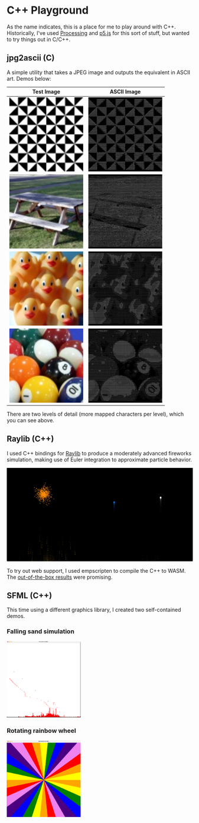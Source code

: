 # C++ Playground

As the name indicates, this is a place for me to play around with C++. Historically, I've used [Processing](https://processing.org/) and [p5.js](https://p5js.org/reference/) for this sort of stuff, but wanted to try things out in C/C++.

## jpg2ascii (C)

A simple utility that takes a JPEG image and outputs the equivalent in ASCII art. Demos below:

| Test Image                                  | ASCII Image                                 |
|---------------------------------------------|---------------------------------------------|
| <img src="images/jpg2ascii1.jpeg" width="200">     | <img src="images/jpg2ascii2-result.png" width="200"> |
| <img src="images/jpg2ascii2.jpeg" width="200">     | <img src="images/jpg2ascii1-result.png" width="200"> |
| <img src="images/jpg2ascii3.jpeg" width="200">     | <img src="images/jpg2ascii3-result.png" width="200"> |
| <img src="images/jpg2ascii4.jpeg" width="200">     | <img src="images/jpg2ascii4-result.png" width="200"> |

There are two levels of detail (more mapped characters per level), which you can see above.

## Raylib (C++)

I used C++ bindings for [Raylib](https://github.com/RobLoach/raylib-cpp) to produce a moderately advanced fireworks
simulation, making use of Euler integration to approximate particle behavior.

<img src="images/fireworks.gif">

To try out web support, I used empscripten to compile the C++ to WASM. The
[out-of-the-box results](https://matiasilva.github.io/cpp-playground/) were promising.

## SFML (C++)

This time using a different graphics library, I created two self-contained demos.

### Falling sand simulation

<img src="images/falling-sand.png" width="200">

### Rotating rainbow wheel

<img src="images/rainbow.png" width="200">
